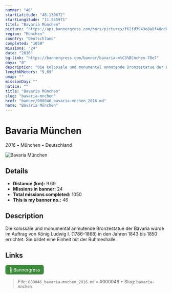 ```yaml
---
nummer: "46"
startLatitude: "48.130672"
startLongitude: "11.545971"
titel: "Bavaria München"
picture: "https://api.bannergress.com/bnrs/pictures/f62fd3943e8a8f40cd07ff30a8d09d1a"
region: "München"
country: "Deutschland"
completed: "1050"
missions: "24"
date: "2016"
bg-link: "https://bannergress.com/banner/bavaria-m%C3%BCnchen-78e7"
onyx: "0"
description: "Die kolossale und monumental anmutende Bronzestatue der Bavaria wurde im Auftrag von König Ludwig I. (1786–1868) in den Jahren 1843 bis 1850 errichtet. Sie bildet eine Einheit mit der Ruhmeshalle."
lengthKMeters: "9,69"
umap: ""
missionDay: ""
notice: ""
title: "Bavaria München"
slug: "bavaria-mnchen"
href: "banner/000046_bavaria-mnchen_2016.md"
name: "Bavaria München"
---
```

# Bavaria München

*2016* • München • Deutschland

![Bavaria München](https://api.bannergress.com/bnrs/pictures/f62fd3943e8a8f40cd07ff30a8d09d1a)



## Details
- **Distance (km):** 9.69
- **Missions in banner:** 24
- **Total missions completed:** 1050
- **This is my banner no.:** 46



## Description
Die kolossale und monumental anmutende Bronzestatue der Bavaria wurde im Auftrag von König Ludwig I. (1786–1868) in den Jahren 1843 bis 1850 errichtet. Sie bildet eine Einheit mit der Ruhmeshalle.



## Links
<a href="https://bannergress.com/banner/bavaria-m%C3%BCnchen-78e7" target="_blank" style="display:inline-block;margin-right:8px;padding:6px 12px;background:#3c8b3c;color:#fff;text-decoration:none;border-radius:6px;">🔗 Bannergress</a>



> File: `000046_bavaria-mnchen_2016.md`
> • #000046
> • Slug: `bavaria-mnchen`
